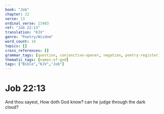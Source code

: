 ```yaml
---
book: "Job"
chapter: 22
verse: 13
ordinal_verse: 13403
ref: "Job 22:13"
translation: "KJV"
genre: "Poetry/Wisdom"
word_count: 14
topics: []
cross_references: []
grammar_tags: [question, conjunctive-opener, negation, poetry-register]
thematic_tags: [names-of-god]
tags: ["Bible","KJV","Job"]
---
```


# Job 22:13

And thou sayest, How doth God know? can he judge through the dark cloud?

